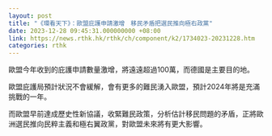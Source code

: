 ```yaml
---
layout: post
title: "《環看天下》：歐盟庇護申請激增　移民矛盾把選民推向極右政黨"
date: 2023-12-28 09:45:31.000000000 +08:00
link: https://news.rthk.hk/rthk/ch/component/k2/1734023-20231228.htm
categories: rthk
---
```


歐盟今年收到的庇護申請數量激增，將遠遠超過100萬，而德國是主要目的地。

歐盟庇護局預計狀況不會緩解，會有更多的難民湧入歐盟，預計2024年將是充滿挑戰的一年。

而歐盟早前達成歷史性新協議，收緊難民政策，分析估計移民問題的矛盾，正將歐洲選民推向民粹主義和極右翼政黨，對歐盟未來將有更大影響。
